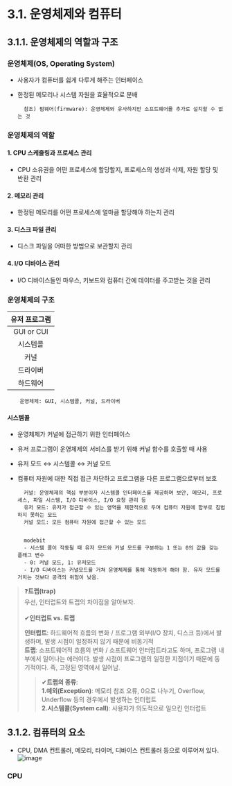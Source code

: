 # 3.1. 운영체제와 컴퓨터

## 3.1.1. 운영체제의 역할과 구조

### 운영체제(OS, Operating System)

- 사용자가 컴퓨터를 쉽게 다루게 해주는 인터페이스
- 한정된 메모리나 시스템 자원을 효율적으로 분배

        참조) 펌웨어(firmware): 운영체제와 유사하지만 소프트웨어를 추가로 설치할 수 없는 것

### 운영체제의 역할

#### 1. CPU 스케줄링과 프로세스 관리
  - CPU 소유권을 어떤 프로세스에 할당할지, 프로세스의 생성과 삭제, 자원 할당 및 반환 관리

#### 2. 메모리 관리
  - 한정된 메모리를 어떤 프로세스에 얼마큼 할당해야 하는지 관리

#### 3. 디스크 파일 관리
  - 디스크 파일을 어떠한 방법으로 보관할지 관리

#### 4. I/O 디바이스 관리
  - I/O 디바이스들인 마우스, 키보드와 컴퓨터 간에 데이터를 주고받는 것을 관리


### 운영체제의 구조
|유저 프로그램|
|:---:|
|GUI or CUI|
|시스템콜|
|커널|
|드라이버|
|하드웨어|
        운영체제: GUI, 시스템콜, 커널, 드라이버

#### 시스템콜
- 운영체제가 커널에 접근하기 위한 인터페이스
- 유저 프로그램이 운영체제의 서비스를 받기 위해 커널 함수를 호출할 때 사용
- 유저 모드 ↔ 시스템콜 ↔ 커널 모드
- 컴퓨터 자원에 대한 직접 접근 차단하고 프로그램을 다른 프로그램으로부터 보호

        커널: 운영체제의 핵심 부분이자 시스템콜 인터페이스를 제공하며 보안, 메모리, 프로세스, 파일 시스템, I/O 디바이스, I/O 요청 관리 등 
        유저 모드: 유저가 접근할 수 있는 영역을 제한적으로 두며 컴퓨터 자원에 함부로 침범하지 못하는 모드
        커널 모드: 모든 컴퓨터 자원에 접근할 수 있는 모드


        modebit
        - 시스템 콜이 작동될 때 유저 모드와 커널 모드를 구분하는 1 또는 0의 값을 갖는 플래그 변수
        - 0: 커널 모드, 1: 유저모드
        - I/O 디바이스는 커널모드를 거쳐 운영체제를 통해 작동하게 해야 함. 유저 모드를 거치는 것보다 공격의 위험이 낮음.

>❓**트랩(trap)** <br>
>우선, 인터럽트와 트랩의 차이점을 알아보자.<br><br>
>✔**인터럽트 vs. 트랩**<br>
>
> **인터럽트**: 하드웨어적 흐름의 변화 / 프로그램 외부(I/O 장치, 디스크 등)에서 발생하며, 발생 시점이 일정하지 않기 때문에 비동기적 <br>
> **트랩**: 소프트웨어적 흐름의 변화 / 소프트웨어 인터럽트라고도 하며, 프로그램 내부에서 일어나는 에러이다. 발생 시점이 프로그램의 일정한 지점이기 때문에 동기적이다. 즉, 고정된 영역에서 일어남. <br>
>>✔**트랩의 종류**: <br>
>> **1.예외(Exception)**: 메모리 참조 오류, 0으로 나누기, Overflow, Underflow 등의 경우에서 발생하는 인터럽트 <br>
>> **2.시스템콜(System call)**: 사용자가 의도적으로 일으킨 인터럽트



## 3.1.2. 컴퓨터의 요소
- CPU, DMA 컨트롤러, 메모리, 타이머, 디바이스 컨트롤러 등으로 이루어져 있다.
![image](https://user-images.githubusercontent.com/70474860/218253991-2b4b8765-2eeb-43a2-84a9-6e66fe611f52.png)
### CPU


